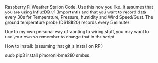 Raspberry Pi Weather Station Code. Use this how you like. It assumes that you are using InfluxDB v1 (Important!) and that you want to record data every 30s for Temperature, Pressure, humidity and Wind Speed/Gust. The ground temperature probe (DS18B20) records every 5 minutes. 

Due to my own personal way of wanting to wiring stuff, you may want to use your own so remember to change that in the script!

How to Install: (assuming that git is install on RPI)

sudo pip3 install pimoroni-bme280 smbus
